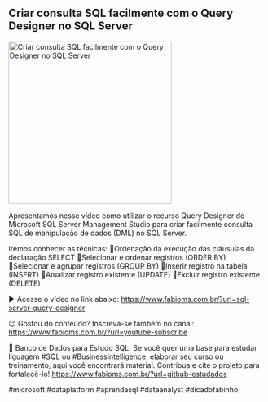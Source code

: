 ## Criar consulta SQL facilmente com o Query Designer no SQL Server  

<img src="https://fabioms.com.br/uploads/youtube/is48F-AUQvE.png" alt="Criar consulta SQL facilmente com o Query Designer no SQL Server  " title="SQL Server" width="320"/>

Apresentamos nesse vídeo como utilizar o recurso Query Designer do Microsoft SQL Server Management Studio para criar facilmente consulta SQL de manipulação de dados (DML) no SQL Server.  

Iremos conhecer as técnicas:
🔹Ordenação da execução das cláusulas da declaração SELECT
🔹Selecionar e ordenar registros (ORDER BY)
🔹Selecionar e agrupar registros (GROUP BY)
🔹Inserir registro na tabela (INSERT)
🔹Atualizar registro existente (UPDATE)
🔹Excluir registro existente (DELETE)

▶️ Acesse o vídeo no link abaixo:
https://www.fabioms.com.br/?url=sql-server-query-designer

😉 Gostou do conteúdo? Inscreva-se também no canal:
https://www.fabioms.com.br/?url=youtube-subscribe

🎁 Banco de Dados para Estudo SQL:
Se você quer uma base para estudar liguagem #SQL ou #BusinessIntelligence, elaborar seu curso ou treinamento, aqui você encontrará material. 
Contribua e cite o projeto para fortalecê-lo!
https://www.fabioms.com.br/?url=github-estudados

#microsoft #dataplatform #aprendasql #dataanalyst #dicadofabinho